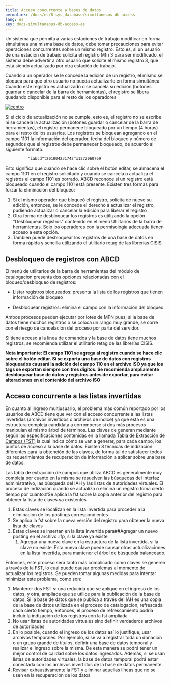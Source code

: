 ```yaml
---
title: Acceso concurrente a bases de datos
permalink: /docs/es/8-sys_database/simultaneous-db-access
lang: es
key: docs-simultaneous-db-access-es
---
```



Un sistema que permita a varias estaciones de trabajo modificar en forma simultánea una misma base de datos, debe tomar precauciones para evitar operaciones concurrentes sobre un mismo registro. Esto es, si un usuario de una estación de trabajo solicita el registro Mfn 3 para ser modificado, el sistema debe advertir a otro usuario que solicite el mismo registro 3, que está siendo actualizado por otra estación de trabajo.

Cuando a un operador se le concede la edición de un registro, el mismo se bloquea para que otro usuario no pueda actualizarlo en forma simultánea. Cuando este registro es actualizado o se cancela su edición (botones guardar o cancelar de la barra de herramientas), el registro se libera quedando disponible para el resto de los operadores

[![centro](http://abcdwiki.net/images/c/c9/Bloqueoderegistros.jpg)](http://abcdwiki.net/File:Bloqueoderegistros.jpg)

Si el ciclo de actualización no se cumple, esto es, el registro no se escribe ni se cancela la actualización (botones guardar o cancelar de la barra de herramientas), el registro permanece bloqueado por un tiempo (4 horas) para el resto de los usuarios. Los registros se bloquean agregando en el campo 1101 la información del operador, fecha del bloqueo y número de segundos que el registros debe permanecer bloqueado, de acuerdo al siguiente formato:

```
          ^iabcd^t201004231742^x1272060769
```

Esto significa que cuando se hace clic sobre el botón editar, se almacena el campo 1101 en el registro solicitado y cuando se cancela o actualiza el registros el campo 1101 es borrado. ABCD reconoce si un registro está bloqueado cuando el campo 1101 está presente. Existen tres formas para forzar la eliminación del bloqueo:

1. Si el mismo operador que bloqueó el registro, solicita de nuevo su edición, entonces, se le concede el derecho a actualizar el registro, pudiendo actualizar o cancelar la edición para liberar el registro
2. Otra forma de desbloquear los registros es utilizando la opción "Desbloquear registros" contenido en el menú Utilitarios de la barra de herramientas. Solo los operadores con la permisologia adecuada tienen acceso a esta opción.
3. También puede desbloquear los registros de una base de datos en forma rápida y sencilla utilizando el utilitario retag de las librerías CISIS

## Desbloqueo de registros con ABCD

El menú de utilitarios de la barra de herramientas del módulo de catalogacion presenta dos opciones relacionadas con el bloqueo/desbloqueo de registros:

- Listar registros bloqueados: presenta la lista de los registros que tienen información de bloqueo

- Desbloquear registros: elimina el campo con la información del bloqueo

Ambos procesos pueden ejecutar por lotes de MFN pues, si la base de datos tiene muchos registros o se coloca un rango muy grande, se corre con el riesgo de cancelación del proceso por parte del servidor.

Si tiene acceso a la línea de comandos y la base de datos tiene muchos registros, se recomienda utilizar el utilitario retag de las librerías CISIS.

**Nota importante: El campo 1101 se agrega al registro cuando se hace clic sobre el botón editar. Si se exporta una base de datos con registros bloqueados causará la adición del campo 110 en el archivo ISO ya que los tags se exportan siempre con tres dígitos. Se recomienda ampliamente desbloquear base de datos y registros antes de exportar, para evitar alteraciones en el contenido del archivo ISO**



## Acceso concurrente a las listas invertidas

En cuanto al ingreso multiusuario, el problema más común reportado por los usuarios de ABCD tiene que ver con el acceso concurrente a las listas invertidas (archivos invertidos o archivos de índice) ya que esta es una estructura compleja candidata a corromperse si dos más procesos manipulan el mismo árbol de términos. Las claves de generan mediante según las especificaciones contenidas en la llamada [Tabla de Extracción de Campos (FST)](http://abcdwiki.net/index.php?title=Tabla_de_Extracción_de_Campos_(FST)&action=edit&redlink=1) la cual indica cómo se van a generar, para cada campo, los puntos de acceso a la base de datos. Existen 8 técnicas de indizacion diferentes para la obtención de las claves, de forma tal de satisfacer todos los requerimientos de recuperación de información a aplicar sobre una base de datos.

Las tabla de extracción de campos que utiliza ABCD es generalmente muy compleja por cuanto en la misma se resuelven las búsquedas del interfaz administrativo, las búsqueda del IAH y las listas de autoridades virtuales. El proceso de indización cuando se actualiza o elimina un registro toma cierto tiempo por cuanto:#Se aplica la fst sobre la copia anterior del registro para obtener la lista de claves ya existentes

1. Estas claves se localizan en la lista invertida para proceder a la eliminación de los postings correspondientes
2. Se aplica la fst sobre la nueva versión del registro para obtener la nueva lista de claves
3. Estas claves se insertan en la lista invertida para##Agregar un nuevo posting en el archivo .ifp, si la clave ya existe
   1. Agregar una nueva clave en la estructura de la lista invertida, si la clave no existe. Esta nueva clave puede causar otras actualizaciones en la lista invertida, para mantener el árbol de búsqueda balanceado.

Entonces, este proceso será tanto más complicado como claves se generen a través de la FST, lo cual puede causar problemas al momento de actualizar los registros. Se pueden tomar algunas medidas para intentar minimizar este problema, como son:

1. Mantener dos FST´s: una reducida que se aplique en el ingreso de los datos, y otra, ampliada que se utilice para la publicación de la base de datos. Si la base de datos que se publica a través del IAH es una copia de la base de datos utilizada en el proceso de catalogacion, refrescada cada cierto tiempo, entonces, el proceso de refrescamiento podría incluir la indización de los registros con la fst ampliada
2. No usar listas de autoridades virtuales sino definir verdaderos archivos de autoridades
3. En lo posible, cuando el ingreso de los datos así lo justifique, usar archivos temporales. Por ejemplo, si se va a registrar toda un donación o un grupo grande de títulos, definir una base de datos temporal y realizar el ingreso sobre la misma. De esta manera se podrá tener un mejor control de calidad sobre los datos ingresados. Además, si se usan listas de autoridades virtuales, la base de datos temporal podrá estar conectada con los archivos invertidos de la base de datos permanente.
4. Revisar exhaustivamente la FST y eliminar aquellas líneas que no se usen en la recuperación de los datos
